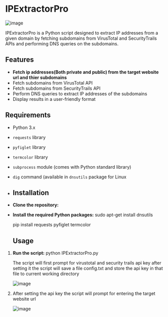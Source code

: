 # IPExtractorPro
![image](https://github.com/JafarAli-SHO/IpExtractorPro/assets/106411544/21cf65ec-6cb9-48e2-a0cf-ffeff8a42d09)

IPExtractorPro is a Python script designed to extract IP addresses from a given domain by fetching subdomains from VirusTotal and SecurityTrails APIs and performing DNS queries on the subdomains. 

## Features
- **Fetch ip addresses(Both private and public) from the target website url and thier subdomains**
- Fetch subdomains from VirusTotal API
- Fetch subdomains from SecurityTrails API
- Perform DNS queries to extract IP addresses of the subdomains
- Display results in a user-friendly format

## Requirements

- Python 3.x
- `requests` library
- `pyfiglet` library
- `termcolor` library
- `subprocess` module (comes with Python standard library)
- `dig` command (available in `dnsutils` package for Linux
- ## Installation
- **Clone the repository:**
- **Install the required Python packages:**
    sudo apt-get install dnsutils
  
    pip install requests pyfiglet termcolor
  ## Usage

1. **Run the script:**
   python IPExtractorPro.py

   The script will first prompt for virustotal and security trails api key after setting it the script will save a file config.txt and store the 
   api key in that file to current working directory
   
   ![image](https://github.com/JafarAli-SHO/IpExtractorPro/assets/106411544/9804738f-57a3-45fd-a02b-9c129dc98f1a)

 2. After setting the api key the script will prompt for entering the target website url
 
    ![image](https://github.com/JafarAli-SHO/IpExtractorPro/assets/106411544/8d15f104-550b-4a93-9637-d3999de22eaf)
